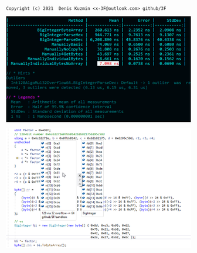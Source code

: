 
```
Copyright (c) 2021  Denis Kuzmin <x-3F@outlook.com> github/3F
```

[![speed](rsrc\speed.png)](https://twitter.com/github3F/status/1404109051554897922)

[![algo](rsrc\algo.png)](https://github.com/3F/sandbox)

